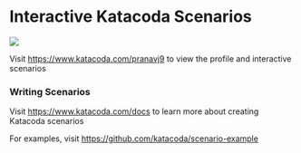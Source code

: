 # Interactive Katacoda Scenarios

[![](http://shields.katacoda.com/katacoda/pranavj9/count.svg)](https://www.katacoda.com/pranavj9 "Get your profile on Katacoda.com")

Visit https://www.katacoda.com/pranavj9 to view the profile and interactive scenarios

### Writing Scenarios
Visit https://www.katacoda.com/docs to learn more about creating Katacoda scenarios

For examples, visit https://github.com/katacoda/scenario-example
